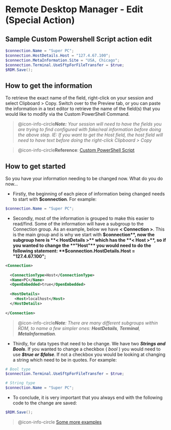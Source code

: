 # Remote Desktop Manager - Edit (Special Action)
 
## Sample Custom Powershell Script action edit
```powershell
$connection.Name = "Super PC";
$connection.HostDetails.Host = "127.4.67.100";
$connection.MetaInformation.Site = "USA, Chicago";
$connection.Terminal.UseSftpForFileTransfer = $true;
$RDM.Save();
```




## How to get the information

To retrieve the exact name of the field, right-click on your session and select Clipboard > Copy. Switch over to the Preview tab, or you can paste the information in a text editor to retrieve the name of the field(s) that you would like to modify via the Custom PowerShell Command.

> @icon-info-circle***Note:** Your session will need to have the fields you are trying to find configured with fake/real information before doing the above step. IE: If you want to get the Host field, the host field will need to have text before doing the right-click Clipboard > Copy*

> @icon-info-circle**Reference**: [Custom PowerShell Script][1]

## How to get started

So you have your information needing to be changed now. What do you do now...

*  Firstly, the beginning of each piece of information being changed needs to start with **$connection**. For example: 
```powershell
$connection.Name = "Super PC";
```
*  Secondly, most of the information is grouped to make this easier to read/find. Some of the information will have a subgroup to the Connection group. As an example, below we have **< Connection >**. This is the main group and is why we start with **$connection**, now the subgroup here is **< HostDetails >** which has the **< Host >**, so if you wanted to change the **"Host"** you would need to do the following statement: **$connection.HostDetails.Host = "127.4.67.100";** 
```xml
<Connection>
  
  <ConnectionType>Host</ConnectionType>
  <Name>PC</Name>
  <OpenEmbedded>true</OpenEmbedded>
  
  <HostDetails>
    <Host>localhost</Host>
  </HostDetails>
  
</Connection>
```
> @icon-info-circle***Note**: There are many different subgroups within RDM, to name a few simpler ones: **HostDetails**, **Terminal**, **MetaInformation**.*

* Thirdly, for data types that need to be change. We have two  ***Strings and Bools***. If you wanted to change a checkbox ( *bool* ) you would need to use ***$true or $false***. If not a checkbox you would be looking at changing a string which need to be in quotes. For example:  

```powershell
# Bool type
$connection.Terminal.UseSftpForFileTransfer = $true;

# String type
$connection.Name = "Super PC";
```


*  To conclude, it is very important that you always end with the following code to the change are saved: 
```powershell
$RDM.Save();
```

> @icon-info-circle [Some more examples][2]


  [1]: https://help.remotedesktopmanager.com/pscustomactions.html
  [2]: https://help.remotedesktopmanager.com/powershell_batchactionssamples.html
